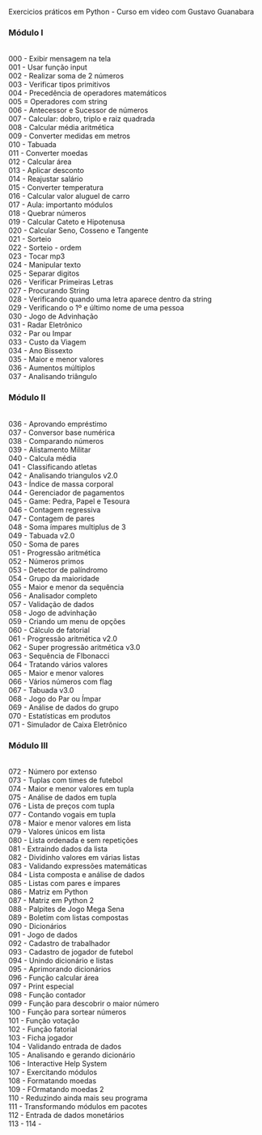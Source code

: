 Exercicios práticos em Python - Curso em video com Gustavo Guanabara

<h3> Módulo I </h3></br>
000 - Exibir mensagem na tela </br>
001 - Usar função input </br>
002 - Realizar soma de 2 números </br>
003 - Verificar tipos primitivos </br>
004 - Precedência de operadores matemáticos </br>
005 = Operadores com string </br>
006 - Antecessor e Sucessor de números </br>
007 - Calcular: dobro, triplo e raiz quadrada </br>
008 - Calcular média aritmética </br>
009 - Converter medidas em metros </br>
010 - Tabuada </br>
011 - Converter moedas </br>
012 - Calcular área </br>
013 - Aplicar desconto </br>
014 - Reajustar salário </br>
015 - Converter temperatura </br>
016 - Calcular valor aluguel de carro </br>
017 - Aula: importanto módulos </br>
018 - Quebrar números </br>
019 - Calcular Cateto e Hipotenusa </br>
020 - Calcular Seno, Cosseno e Tangente </br>
021 - Sorteio </br>
022 - Sorteio - ordem </br>
023 - Tocar mp3 </br>
024 - Manipular texto </br>
025 - Separar digitos </br>
026 - Verificar Primeiras Letras </br>
027 - Procurando String</br>
028 - Verificando quando uma letra aparece dentro da string</br>
029 - Verificando o 1º e último nome de uma pessoa</br>
030 - Jogo de Advinhação </br>
031 - Radar Eletrônico </br>
032 - Par ou Impar </br>
033 - Custo da Viagem </br>
034 - Ano Bissexto </br>
035 - Maior e menor valores </br>
036 - Aumentos múltiplos </br>
037 - Analisando triângulo </br>

<h3> Módulo II </h3></br>
036 - Aprovando empréstimo </br>
037 - Conversor base numérica </br>
038 - Comparando números </br>
039 - Alistamento Militar </br>
040 - Calcula média </br>
041 - Classificando atletas </br>
042 - Analisando triangulos v2.0 </br>
043 - Índice de massa corporal </br>
044 - Gerenciador de pagamentos </br>
045 - Game: Pedra, Papel e Tesoura </br>
046 - Contagem regressiva </br>
047 - Contagem de pares </br>
048 - Soma ímpares multiplus de 3 </br>
049 - Tabuada v2.0 </br>
050 - Soma de pares </br>
051 - Progressão aritmética </br>
052 - Números primos </br>
053 - Detector de palíndromo </br>
054 - Grupo da maioridade </br>
055 - Maior e menor da sequência </br>
056 - Analisador completo </br>
057 - Validação de dados </br>
058 - Jogo de advinhação </br>
059 - Criando um menu de opções </br>
060 - Cálculo de fatorial </br>
061 - Progressão aritmética v2.0 </br>
062 - Super progressão aritmética v3.0 </br>
063 - Sequência de FIbonacci </br>
064 - Tratando vários valores </br>
065 - Maior e menor valores </br>
066 - Vários números com flag </br>
067 - Tabuada v3.0 </br>
068 - Jogo do Par ou Ímpar </br>
069 - Análise de dados do grupo </br>
070 - Estatísticas em produtos </br>
071 - Simulador de Caixa Eletrônico </br>

<h3> Módulo III </h3></br>
072 - Número por extenso </br>
073 - Tuplas com times de futebol </br>
074 - Maior e menor valores em tupla </br>
075 - Análise de dados em tupla </br>
076 - Lista de preços com tupla </br>
077 - Contando vogais em tupla </br>
078 - Maior e menor valores em lista </br>
079 - Valores únicos em lista </br>
080 - Lista ordenada e sem repetições </br>
081 - Extraindo dados da lista </br>
082 - Dividinho valores em várias listas </br>
083 - Validando expressões matemáticas </br>
084 - Lista composta e análise de dados </br>
085 - Listas com pares e ímpares </br>
086 - Matriz em Python </br>
087 - Matriz em Python 2 </br>
088 - Palpites de Jogo Mega Sena </br>
089 - Boletim com listas compostas </br>
090 - Dicionários </br>
091 - Jogo de dados </br>
092 - Cadastro de trabalhador </br>
093 - Cadastro de jogador de futebol </br>
094 - Unindo dicionário e listas </br>
095 - Aprimorando dicionários </br>
096 - Função calcular área </br>
097 - Print especial </br>
098 - Função contador </br>
099 - Função para descobrir o maior número </br>
100 - Função para sortear números </br>
101 - Função votação </br>
102 - Função fatorial </br>
103 - Ficha jogador </br>
104 - Validando entrada de dados </br>
105 - Analisando e gerando dicionário </br>
106 - Interactive Help System </br>
107 - Exercitando módulos </br>
108 - Formatando moedas </br>
109 - FOrmatando moedas 2 </br>
110 - Reduzindo ainda mais seu programa </br>
111 - Transformando módulos em pacotes </br>
112 - Entrada de dados monetários </br>
113 - 
114 - 

